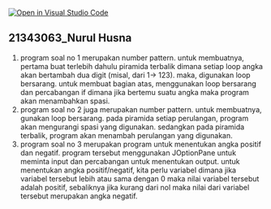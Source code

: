 [![Open in Visual Studio Code](https://classroom.github.com/assets/open-in-vscode-c66648af7eb3fe8bc4f294546bfd86ef473780cde1dea487d3c4ff354943c9ae.svg)](https://classroom.github.com/online_ide?assignment_repo_id=8986020&assignment_repo_type=AssignmentRepo)
## 21343063_Nurul Husna
1. program soal no 1 merupakan number pattern. untuk membuatnya, pertama buat terlebih dahulu piramida terbalik dimana setiap loop angka akan bertambah dua digit (misal, dari 1-> 123). maka, digunakan loop bersarang. untuk membuat bagian atas, menggunakan loop bersarang dan percabangan if dimana jika bertemu suatu angka maka program akan menambahkan spasi.
2. program soal no 2 juga merupakan number pattern. untuk membuatnya, gunakan loop bersarang. pada piramida setiap perulangan, program akan mengurangi spasi yang digunakan. sedangkan pada piramida terbalik, program akan menambah perulangan yang digunakan.
3. program soal no 3 merupakan program untuk menentukan angka positif dan negatif. program tersebut menggunakan JOptionPane untuk meminta input dan percabangan untuk menentukan output. untuk menentukan angka positif/negatif, kita perlu variabel dimana jika variabel tersebut lebih atau sama dengan 0 maka nilai variabel tersebut adalah positif, sebaliknya jika kurang dari nol maka nilai dari variabel tersebut merupakan angka negatif.
